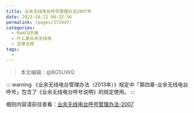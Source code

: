 ```yaml
---
title: 业余无线电台呼号管理办法2007年
date: 2023-10-21 00:32:56
permalink: /pages/3724d7/
categories:
  - HamCQ手册
  - 什么是业余无线电
  - 法律法规
tags:
  - 
---
```


> 本文编辑：@BG5UWQ

::: warning
《业余无线电台管理办法（2013年）》规定中「第四章-业余无线电台呼号」包含了《业余无线电台呼号说明》的规定使用。
:::

细则内容请前往查看：[业余无线电台呼号管理办法-2007](https://www.miit.gov.cn/jgsj/wgj/wjfb/art/2022/art_86c2895df070494aa4e842e66b958e83.html)  